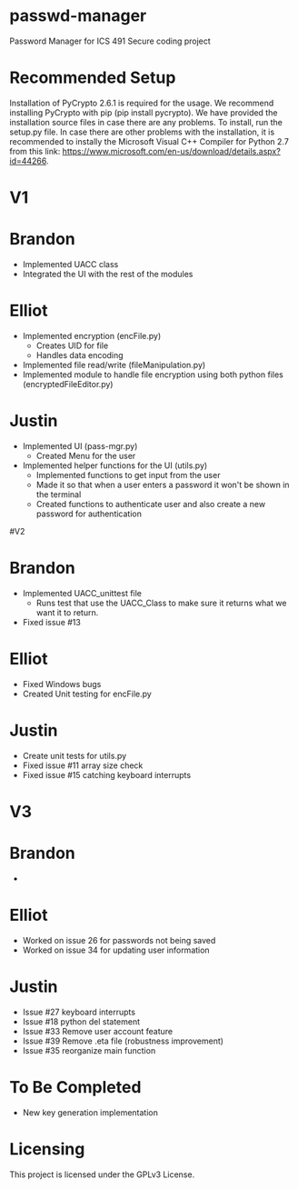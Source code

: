 # passwd-manager
Password Manager for ICS 491 Secure coding project

# Recommended Setup
Installation of PyCrypto 2.6.1 is required for the usage. We recommend installing PyCrypto with pip (pip install pycrypto). We have provided the installation source files in case there are any problems. To install, run the setup.py file. In case there are other problems with the installation, it is recommended to instally the Microsoft Visual C++ Compiler for Python 2.7 from this link: https://www.microsoft.com/en-us/download/details.aspx?id=44266.

# V1
# Brandon
* Implemented UACC class
* Integrated the UI with the rest of the modules


# Elliot
* Implemented encryption (encFile.py)
    * Creates UID for file
    * Handles data encoding
* Implemented file read/write (fileManipulation.py)
* Implemented module to handle file encryption using both python files (encryptedFileEditor.py)

# Justin 
* Implemented UI (pass-mgr.py)
    * Created Menu for the user
* Implemented helper functions for the UI (utils.py)
    * Implemented functions to get input from the user
    * Made it so that when a user enters a password it won't be shown in the terminal
    * Created functions to authenticate user and also create a new password for authentication
   

#V2

# Brandon
* Implemented UACC_unittest file
    * Runs test that use the UACC_Class to make sure it returns what we want it to return.  
* Fixed issue #13

# Elliot
* Fixed Windows bugs 
* Created Unit testing for encFile.py

# Justin 
* Create unit tests for utils.py
* Fixed issue #11 array size check
* Fixed issue #15 catching keyboard interrupts 


# V3
# Brandon
*

# Elliot
* Worked on issue 26 for passwords not being saved
* Worked on issue 34 for updating user information

# Justin 
* Issue #27 keyboard interrupts
* Issue #18 python del statement
* Issue #33 Remove user account feature
* Issue #39 Remove .eta file (robustness improvement) 
* Issue #35 reorganize main function


# To Be Completed
* New key generation implementation


# Licensing
This project is licensed under the GPLv3 License.
